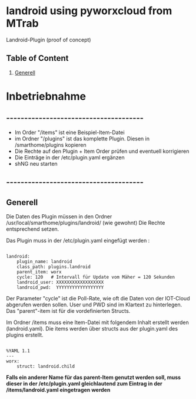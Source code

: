 # landroid using pyworxcloud from MTrab

Landroid-Plugin (proof of concept)

## Table of Content

1. [Generell](#generell)


# Inbetriebnahme
## --------------------------------------
- Im Order "/items" ist eine Beispiel-Item-Datei
- im Ordner "/plugins" ist das komplette Plugin. Diesen in /smarthome/plugins kopieren
- Die Rechte auf den  Plugin + Item Order prüfen und eventuell korrigieren
- Die Einträge in der /etc/plugin.yaml ergänzen
- shNG neu starten
## --------------------------------------


## Generell <a name="generell"/></a>

Die Daten des Plugin müssen in den Ordner /usr/local/smarthome/plugins/landroid/ (wie gewohnt)
Die Rechte entsprechend setzen.

Das Plugin muss in der /etc/plugin.yaml eingefügt werden :

<pre>
<code>
landroid:
    plugin_name: landroid
    class_path: plugins.landroid
    parent_item: worx
    cycle: 120   # Intervall für Update vom Mäher = 120 Sekunden
    landroid_user: XXXXXXXXXXXXXXXXXX
    landroid_pwd:  YYYYYYYYYYYYYYYYYY
</code></pre>

Der Parameter "cycle" ist die Poll-Rate, wie oft die Daten von der IOT-Cloud abgerufen werden sollen.
User und PWD sind im Klartext zu hinterlegen.
Das "parent"-item ist für die vordefinierten Structs.

Im Ordner /items muss eine Item-Datei mit folgendem Inhalt erstellt werden (landroid.yaml).
Die items werden über structs aus der plugin.yaml des plugins erstellt.
<pre>
<code>
%YAML 1.1
---
worx:
    struct: landroid.child
</code></pre>

**Falls ein anderer Name für das parent-Item genutzt werden soll, muss dieser
in der /etc/plugin.yaml gleichlautend zum Eintrag in der /items/landroid.yaml eingetragen werden**
